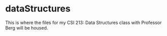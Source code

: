 # dataStructures

This is where the files for my CSI 213: Data Structures class with Professor Berg will be housed.
